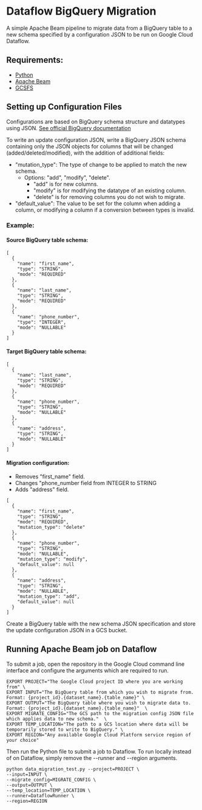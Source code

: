 # Dataflow BigQuery Migration
A simple Apache Beam pipeline to migrate data from a BigQuery table to a new schema specified by a configuration JSON to be run on Google Cloud Dataflow.

## Requirements:
- [Python](https://www.python.org/downloads/)
- [Apache Beam](https://cloud.google.com/dataflow/docs/guides/installing-beam-sdk#python_1)
- [GCSFS](https://gcsfs.readthedocs.io/en/latest/)

## Setting up Configuration Files
Configurations are based on BigQuery schema structure and datatypes using JSON. [See official BigQuery documentation](https://cloud.google.com/bigquery/docs/schemas#specifying_a_json_schema_file)

To write an update configuration JSON, write a BigQuery JSON schema containing only the JSON objects for columns that will be changed (added/deleted/modified), with the addition of additional fields: 
- "mutation_type": The type of change to be applied to match the new schema.
  - Options: "add", "modify", "delete".
    - "add" is for new columns.
    - "modify" is for modifying the datatype of an existing column.
    - "delete" is for removing columns you do not wish to migrate.
- "default_value": The value to be set for the column when adding a column, or modifying a column if a conversion between types is invalid.

### Example:
#### Source BigQuery table schema:
```
[
  {
    "name": "first_name",
    "type": "STRING",
    "mode": "REQUIRED"
  },
  {
    "name": "last_name",
    "type": "STRING",
    "mode": "REQUIRED"
  },
  {
    "name": "phone_number",
    "type": "INTEGER",
    "mode": "NULLABLE"
  }
]
```

#### Target BigQuery table schema:
```
[
  {
    "name": "last_name",
    "type": "STRING",
    "mode": "REQUIRED"
  },
  {
    "name": "phone_number",
    "type": "STRING",
    "mode": "NULLABLE"
  },
  {
    "name": "address",
    "type": "STRING",
    "mode": "NULLABLE"
  }
]
```

#### Migration configuration:
- Removes "first_name" field.
- Changes "phone_number field from INTEGER to STRING
- Adds "address" field.
```
[
  {
    "name": "first_name",
    "type": "STRING",
    "mode": "REQUIRED",
    "mutation_type": "delete"
  },
  {
    "name": "phone_number",
    "type": "STRING",
    "mode": "NULLABLE",
    "mutation_type": "modify",
    "default_value": null
  },
  {
    "name": "address",
    "type": "STRING",
    "mode": "NULLABLE",
    "mutation_type": "add",
    "default_value": null
  }
]
```
Create a BigQuery table with the new schema JSON specification and store the update configuration JSON in a GCS bucket.

## Running Apache Beam job on Dataflow
To submit a job, open the repository in the Google Cloud command line interface and configure the arguments which are required to run.

```
EXPORT PROJECT="The Google Cloud project ID where you are working from" \
EXPORT INPUT="The BigQuery table from which you wish to migrate from. Format: {project_id}.{dataset_name}.{table_name}" \
EXPORT OUTPUT="The BigQuery table where you wish to migrate data to. Format: {project_id}.{dataset_name}.{table_name}"  \
EXPORT MIGRATE_CONFIG="The GCS path to the migration config JSON file which applies data to new schema."  \
EXPORT TEMP_LOCATION="The path to a GCS location where data will be temporarily stored to write to BigQuery." \
EXPORT REGION="Any available Google Cloud Platform service region of your choice"
```

Then run the Python file to submit a job to Dataflow. To run locally instead of on Dataflow, simply remove the --runner and --region arguments.
```
python data_migration_test.py --project=PROJECT \
--input=INPUT \
--migrate_config=MIGRATE_CONFIG \
--output=OUTPUT \
--temp_location=TEMP_LOCATION \
--runner=DataflowRunner \
--region=REGION
```
